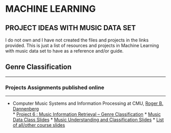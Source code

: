 # MACHINE LEARNING 
## PROJECT IDEAS WITH MUSIC DATA SET
I do not own and I have not created the files and projects in the links provided. This is just a list of resources and projects in Machine Learning with music data set to have as a reference and/or guide.

## Genre Classification
-----------------------------------------------------------------------------------
### Projects Assignments published online
-----------------------------------------------------------------------------------
* Computer Music Systems and Information Processing at CMU, [Roger B. Dannenberg](http://www.cs.cmu.edu/~rbd/)  
        * [Project 6 : Music	Information	Retrieval	– Genre	Classification](https://www.cs.cmu.edu/~music/cmsip/projects/p6.pdf)
        * [Music Data Class Slides](https://www.cs.cmu.edu/~music/cmsip/slides/11-music-data.pdf)
        * [Music Understanding and Classification Slides](https://www.cs.cmu.edu/~music/cmsip/slides/14-classifiers.pdf)
        * [List of all/other course slides](https://www.cs.cmu.edu/~music/cmsip/slides/)


